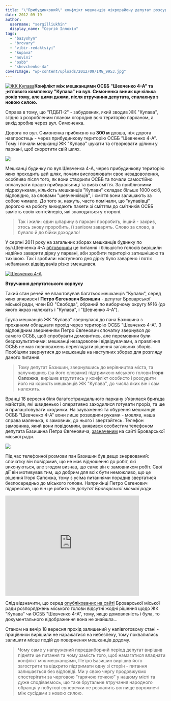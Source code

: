 ```yaml
---
title: "\"Прибудинковий\" конфлікт мешканців мікрорайону депутат розсудив на власну користь"
date: 2012-09-19
author: 
  username: "sergilliukhin"
  display_name: "Сергій Іллюхін"
tags: 
  - "bazyshyn"
  - "brovary"
  - "vibir-redaktsiyi"
  - "kupava"
  - "novini"
  - "osbb"
  - "shevchenko-4a"
coverImage: "wp-content/uploads/2012/09/IMG_9953.jpg"
---
```


[![](https://mpz.brovary.org/wp-content/uploads/2012/09/897595777.jpg "ЖК Купава")](https://mpz.brovary.org/wp-content/uploads/2012/09/897595777.jpg)**Конфлікт між мешканцями ОСББ "Шевченко 4-А" та ;итлового комплексу "Купава" на вул. Симоненка виник ще кілька років тому, але цими днями, після втручання депутата, спалахнув з новою силою.**

Справа в тому, що "ПДБП-2" - забудовник, який зводив ЖК "Купава", згідно з розробленим планом огородив всю територію парканом, а вихід зробив через вул. Симоненка.

Дорога по вул. Симоненка приблизно на **300 м** довша, ніж дорога навпростець - через прибудинкову територію ОСББ "Шевченко 4-А". Тому і почали мешканці ЖК "Купава" шукати та створювати щілини у паркані, щоб скоротити свій шлях.

[![](https://mpz.brovary.org/wp-content/uploads/2012/09/Scan11.jpg)](https://mpz.brovary.org/wp-content/uploads/2012/09/Scan11.jpg)

Мешканці будинку по вул.Шевченка 4-А, через прибудинкову територію яких проходить цей шлях, почали висловлювати своє незадоволення, особливо після того, як вони створили ОСББ та почали самостійно оплачувати працю прибиральниці та вивіз сміття. За приблизними підрахунками, кількість мешканців "Купави" складає більше 1000 осіб, відповідно, за словами "шевченківців", і сміття вони залишають за собою чимало. До того ж, кажуть, часто помічали, що "купавівці" дорогою на роботу викидають пакети зі сміттям до смітників ОСББ замість своїх контейнерів, які знаходяться у стороні.

> Так і жили: один шпарину в паркані проробить, інший - закриє, хтось знову проробить, її залізом заварять. Слово за слово, а бувало й до бійки доходило!

У серпні 2011 року на загальних зборах мешканців будинку по вул.Шевченка 4-А [обговорили](http://shevchenko4a.org.ua/protokol-sobraniya-04-08-2011/) це питання і більшістю голосів вирішили надійно заварити дірку у паркані, аби зробити територію затишнішою та тихішою. Так і зробили: наступного дня дірку було заварено і потік небажаних відвідувачів різко зменшився.

[![](https://mpz.brovary.org/wp-content/uploads/2012/09/IMG_9953.jpg "Шевченко 4-А")](https://mpz.brovary.org/wp-content/uploads/2012/09/IMG_9953.jpg)

**Втручання депутатського корпусу**

Такий стан речей не влаштовував багатьох мешканців "Купави", серед яких виявився і **Петро Євгенович Базишин** - депутат Броварської міської ради, член ВО "Свобода", обраний по виборчому округу №16 (до якого якраз належать і "Купава", і "Шевченко 4-А").

Група мешканців ЖК "Купава" звернулася до пана Базишина з проханням обладнати прохід через територію ОСББ "Шевченко 4-А". З відповідним зверненням Петро Євгенович спочатку звернувся до самого ОСББ, щоб спробувати домовитись, але перемовини були безрезультатними: мешканці незадоволені відвідувачами, а правління ОСББ не має повноважень переглядати рішення загальних зборів. Пообіцяли звернутися до мешканців на наступних зборах для розгляду даного питання.

> Тому депутат Базишин, звернувшись до керівництва міста, та залучившись (за його словами) підтримкою міського голови **Ігоря Сапожка**, вирішив втрутитись у конфлікт особисто і розсудити його на користь мешканців ЖК "Купава", до числа яких він і сам належить.

Вранці 18 вересня біля багатостраждального паркану з'явилася бригада майстрів, які швиденько і оперативно заходилися готувати проріз, та ще й прилаштовувати сходинки. На зауваження та обурення мешканців ОСББ "Шевченко 4-А" вони лише розводили руками - мовляв, наша справа маленька, є замовник, до нього і звертайтесь. Телефон замовника, який вони повідомили, виявився особистим телефоном депутата Базишина Петра Євгеновича, [зазначеним](https://brovary-rada.gov.ua/graf%D1%96k-priiomu-deputat%D1%96v) на сайті Броварської міської ради.

[![](https://mpz.brovary.org/wp-content/uploads/2012/09/DSC_0357-001.jpg)](https://mpz.brovary.org/wp-content/uploads/2012/09/DSC_0357-001.jpg)

Під час телефонної розмови пан Базишин був дещо знервований: спочатку він повідомив, що не має відношення до робіт, які виконуються, але згодом визнав, що саме він є замовником робіт. Свої дії він мотивував тим, що добрим для всіх бути неможливо, що це рішення Ігоря Сапожка, тому з усіма питаннями порадив звертатися безпосередньо до міського голови. Наприкінці Петро Євгенович підкреслив, що він це робить _як депутат Броварської міської ради_.

<iframe src="https://www.youtube.com/embed/PrJVGO378zY" frameborder="0" width="420" height="315"></iframe>

Слід відзначити, що серед [опублікованих на сайті](http://docs.brovary.org/l2/0/20/1/1) Броварської міської ради розпоряджень міського голови відсутні жодні рішення щодо ЖК "Купава" чи ОСББ "Шевченко 4-А", тому, якщо домовленість і була, то документального відображення вона не знайшла...

Станом на вечір 18 вересня прохід залишений у напівготовому стані - працівники вирішили не наражатися на небезпеку, тому поквапились залишити місце подій до повернення мешканців додому.

> Чому саме у напружений передвиборчий період депутат вирішив підняти це питання та чому замість того, щоб намагатися владнати конфлікт між мешканцями, Петро Базишин вирішив його загострити та відкрито підтримати одну зі сторін - питання залишається без відповіді. Ми у свою чергу продовжуємо спостерігати за черговою “гарячою точкою” у нашому місті та дуже сподіваємось, що таке брутальне втручання народного обранця у побутові суперечки не розпалить вогнище ворожнечі між сусідами з новою силою.
